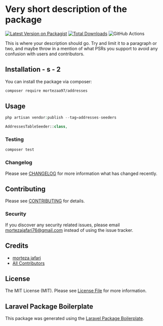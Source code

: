 # Very short description of the package

[![Latest Version on Packagist](https://img.shields.io/packagist/v/mortezaa97/addresses.svg?style=flat-square)](https://packagist.org/packages/mortezaa97/addresses)
[![Total Downloads](https://img.shields.io/packagist/dt/mortezaa97/addresses.svg?style=flat-square)](https://packagist.org/packages/mortezaa97/addresses)
![GitHub Actions](https://github.com/mortezaa97/addresses/actions/workflows/main.yml/badge.svg)

This is where your description should go. Try and limit it to a paragraph or two, and maybe throw in a mention of what PSRs you support to avoid any confusion with users and contributors.

## Installation - s - 2

You can install the package via composer:

```bash
composer require mortezaa97/addresses
```

## Usage

```php
php artisan vendor:publish --tag=addresses-seeders
```

```php
AddressesTableSeeder::class,
```

### Testing

```bash
composer test
```

### Changelog

Please see [CHANGELOG](CHANGELOG.md) for more information what has changed recently.

## Contributing

Please see [CONTRIBUTING](CONTRIBUTING.md) for details.

### Security

If you discover any security related issues, please email mortezajafari76@gmail.com instead of using the issue tracker.

## Credits

- [morteza jafari](https://github.com/mortezaa97)
- [All Contributors](../../contributors)

## License

The MIT License (MIT). Please see [License File](LICENSE.md) for more information.

## Laravel Package Boilerplate

This package was generated using the [Laravel Package Boilerplate](https://laravelpackageboilerplate.com).
